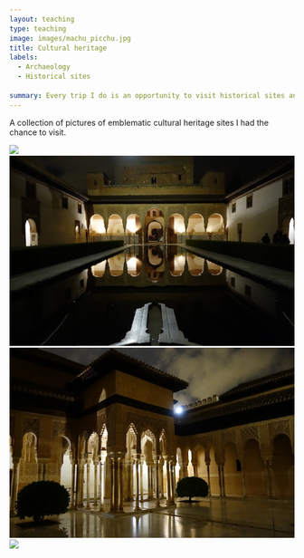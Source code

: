 ```yaml
---
layout: teaching
type: teaching
image: images/machu_picchu.jpg
title: Cultural heritage
labels:
  - Archaeology
  - Historical sites

summary: Every trip I do is an opportunity to visit historical sites and to get familiar with the local cultural heritage.
---
```


A collection of pictures of emblematic cultural heritage sites I had the chance to visit.<br />


<img class="ui image" src="/images/alhambra.jpg">
<br />
<img class="ui image" src="/images/alhambra2.jpg">
<br />
<img class="ui image" src="/images/alhambra3.jpg">
<br />
<img class="ui image" src="/images/alhambra4.jpg">
<br />
